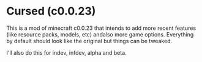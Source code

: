 # Cursed (c0.0.23)

This is a mod of minecraft c0.0.23 that intends to add more recent features (like resource packs, models, etc) andalso more game options. Everything by default should look like the original but things can be tweaked.

I'll also do this for indev, infdev, alpha and beta.
